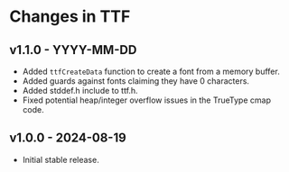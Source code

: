 Changes in TTF
==============

v1.1.0 - YYYY-MM-DD
-------------------

- Added `ttfCreateData` function to create a font from a memory buffer.
- Added guards against fonts claiming they have 0 characters.
- Added stddef.h include to ttf.h.
- Fixed potential heap/integer overflow issues in the TrueType cmap code.


v1.0.0 - 2024-08-19
-------------------

- Initial stable release.
